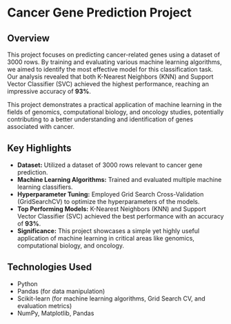 # Cancer Gene Prediction Project

## Overview

This project focuses on predicting cancer-related genes using a dataset of 3000 rows. By training and evaluating various machine learning algorithms, we aimed to identify the most effective model for this classification task. Our analysis revealed that both K-Nearest Neighbors (KNN) and Support Vector Classifier (SVC) achieved the highest performance, reaching an impressive accuracy of **93%**.

This project demonstrates a practical application of machine learning in the fields of genomics, computational biology, and oncology studies, potentially contributing to a better understanding and identification of genes associated with cancer.

## Key Highlights

* **Dataset:** Utilized a dataset of 3000 rows relevant to cancer gene prediction.
* **Machine Learning Algorithms:** Trained and evaluated multiple machine learning classifiers.
* **Hyperparameter Tuning:** Employed Grid Search Cross-Validation (GridSearchCV) to optimize the hyperparameters of the models.
* **Top Performing Models:** K-Nearest Neighbors (KNN) and Support Vector Classifier (SVC) achieved the best performance with an accuracy of **93%**.
* **Significance:** This project showcases a simple yet highly useful application of machine learning in critical areas like genomics, computational biology, and oncology.

## Technologies Used

* Python
* Pandas (for data manipulation)
* Scikit-learn (for machine learning algorithms, Grid Search CV, and evaluation metrics)
*  NumPy, Matplotlib, Pandas
